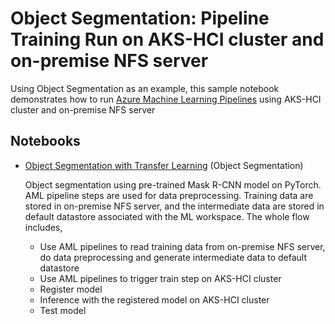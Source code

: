 # Object Segmentation: Pipeline Training Run on AKS-HCI cluster and on-premise NFS server

Using Object Segmentation as an example, this sample notebook demonstrates how to run [Azure Machine Learning Pipelines](https://aka.ms/aml-pipelines) using AKS-HCI cluster and on-premise NFS server

## Notebooks

* [Object Segmentation with Transfer Learning](object_segmentation-akshci.ipynb) (Object Segmentation)
  
  Object segmentation using pre-trained Mask R-CNN model on PyTorch. AML pipeline steps are used for data preprocessing. Training data are stored in on-premise NFS server, and the intermediate data are stored in default datastore associated with the ML workspace. The whole flow includes,
  * Use AML pipelines to read training data from on-premise NFS server, do data preprocessing and generate intermediate data to default datastore
  * Use AML pipelines to trigger train step on AKS-HCI cluster
  * Register model
  * Inference with the registered model on AKS-HCI cluster
  * Test model 




   
